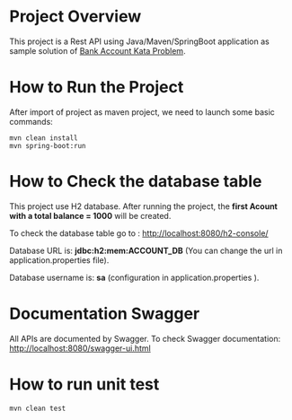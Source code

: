 # Project Overview
This project is a Rest API using Java/Maven/SpringBoot application as sample solution of [Bank Account Kata Problem](https://gist.github.com/abachar/d20bdcd07dac589feef8ef21b487648c).

# How to Run the Project
After import of project as maven project, we need to launch some basic commands:

```
mvn clean install
mvn spring-boot:run
```

# How to Check the database table

This project use H2 database. 
After running the project, the **first Acount with a total balance = 1000** will be created.

To check the database table go to : [http://localhost:8080/h2-console/](http://localhost:8080/h2-console/)

Database URL is: **jdbc:h2:mem:ACCOUNT_DB** \(You can change the url in application.properties file\).

Database username is: **sa** \(configuration in application.properties \).


# Documentation Swagger

All APIs are documented by Swagger. To check Swagger documentation: [http://localhost:8080/swagger-ui.html](http://localhost:8080/swagger-ui.html)

# How to run unit test

```
mvn clean test
```


